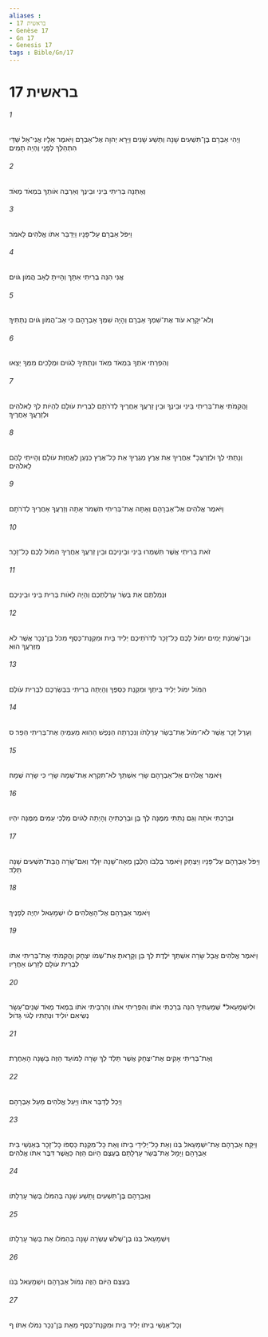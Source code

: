 ```yaml
---
aliases : 
- בראשית 17
- Genèse 17
- Gn 17
- Genesis 17
tags : Bible/Gn/17
---
```


# בראשית 17

###### 1
וַיְהִי אַבְרָם בֶּן־תִּשְׁעִים שָׁנָה וְתֵשַׁע שָׁנִים וַיֵּרָא יְהוָה אֶל־אַבְרָם וַיֹּאמֶר אֵלָיו אֲנִי־אֵל שַׁדַּי הִתְהַלֵּךְ לְפָנַי וֶהְיֵה תָמִים׃
###### 2
וְאֶתְּנָה בְרִיתִי בֵּינִי וּבֵינֶךָ וְאַרְבֶּה אֹותְךָ בִּמְאֹד מְאֹד׃
###### 3
וַיִּפֹּל אַבְרָם עַל־פָּנָיו וַיְדַבֵּר אִתֹּו אֱלֹהִים לֵאמֹר׃
###### 4
אֲנִי הִנֵּה בְרִיתִי אִתָּךְ וְהָיִיתָ לְאַב הֲמֹון גֹּויִם׃
###### 5
וְלֹא־יִקָּרֵא עֹוד אֶת־שִׁמְךָ אַבְרָם וְהָיָה שִׁמְךָ אַבְרָהָם כִּי אַב־הֲמֹון גֹּויִם נְתַתִּיךָ׃
###### 6
וְהִפְרֵתִי אֹתְךָ בִּמְאֹד מְאֹד וּנְתַתִּיךָ לְגֹויִם וּמְלָכִים מִמְּךָ יֵצֵאוּ׃
###### 7
וַהֲקִמֹתִי אֶת־בְּרִיתִי בֵּינִי וּבֵינֶךָ וּבֵין זַרְעֲךָ אַחֲרֶיךָ לְדֹרֹתָם לִבְרִית עֹולָם לִהְיֹות לְךָ לֵאלֹהִים וּלְזַרְעֲךָ אַחֲרֶיךָ׃
###### 8
וְנָתַתִּי לְךָ וּלְזַרְעֲכָ* אַחֲרֶיךָ אֵת אֶרֶץ מְגֻרֶיךָ אֵת כָּל־אֶרֶץ כְּנַעַן לַאֲחֻזַּת עֹולָם וְהָיִיתִי לָהֶם לֵאלֹהִים׃
###### 9
וַיֹּאמֶר אֱלֹהִים אֶל־אַבְרָהָם וְאַתָּה אֶת־בְּרִיתִי תִשְׁמֹר אַתָּה וְזַרְעֲךָ אַחֲרֶיךָ לְדֹרֹתָם׃
###### 10
זֹאת בְּרִיתִי אֲשֶׁר תִּשְׁמְרוּ בֵּינִי וּבֵינֵיכֶם וּבֵין זַרְעֲךָ אַחֲרֶיךָ הִמֹּול לָכֶם כָּל־זָכָר׃
###### 11
וּנְמַלְתֶּם אֵת בְּשַׂר עָרְלַתְכֶם וְהָיָה לְאֹות בְּרִית בֵּינִי וּבֵינֵיכֶם׃
###### 12
וּבֶן־שְׁמֹנַת יָמִים יִמֹּול לָכֶם כָּל־זָכָר לְדֹרֹתֵיכֶם יְלִיד בָּיִת וּמִקְנַת־כֶּסֶף מִכֹּל בֶּן־נֵכָר אֲשֶׁר לֹא מִזַּרְעֲךָ הוּא׃
###### 13
הִמֹּול יִמֹּול יְלִיד בֵּיתְךָ וּמִקְנַת כַּסְפֶּךָ וְהָיְתָה בְרִיתִי בִּבְשַׂרְכֶם לִבְרִית עֹולָם׃
###### 14
וְעָרֵל זָכָר אֲשֶׁר לֹא־יִמֹּול אֶת־בְּשַׂר עָרְלָתֹו וְנִכְרְתָה הַנֶּפֶשׁ הַהִוא מֵעַמֶּיהָ אֶת־בְּרִיתִי הֵפַר׃ ס
###### 15
וַיֹּאמֶר אֱלֹהִים אֶל־אַבְרָהָם שָׂרַי אִשְׁתְּךָ לֹא־תִקְרָא אֶת־שְׁמָהּ שָׂרָי כִּי שָׂרָה שְׁמָהּ׃
###### 16
וּבֵרַכְתִּי אֹתָהּ וְגַם נָתַתִּי מִמֶּנָּה לְךָ בֵּן וּבֵרַכְתִּיהָ וְהָיְתָה לְגֹויִם מַלְכֵי עַמִּים מִמֶּנָּה יִהְיוּ׃
###### 17
וַיִּפֹּל אַבְרָהָם עַל־פָּנָיו וַיִּצְחָק וַיֹּאמֶר בְּלִבֹּו הַלְּבֶן מֵאָה־שָׁנָה יִוָּלֵד וְאִם־שָׂרָה הֲבַת־תִּשְׁעִים שָׁנָה תֵּלֵד׃
###### 18
וַיֹּאמֶר אַבְרָהָם אֶל־הָאֱלֹהִים לוּ יִשְׁמָעֵאל יִחְיֶה לְפָנֶיךָ׃
###### 19
וַיֹּאמֶר אֱלֹהִים אֲבָל שָׂרָה אִשְׁתְּךָ יֹלֶדֶת לְךָ בֵּן וְקָרָאתָ אֶת־שְׁמֹו יִצְחָק וַהֲקִמֹתִי אֶת־בְּרִיתִי אִתֹּו לִבְרִית עֹולָם לְזַרְעֹו אַחֲרָיו׃
###### 20
וּלְיִשְׁמָעֵאל* שְׁמַעְתִּיךָ הִנֵּה בֵּרַכְתִּי אֹתֹו וְהִפְרֵיתִי אֹתֹו וְהִרְבֵּיתִי אֹתֹו בִּמְאֹד מְאֹד שְׁנֵים־עָשָׂר נְשִׂיאִם יֹולִיד וּנְתַתִּיו לְגֹוי גָּדֹול׃
###### 21
וְאֶת־בְּרִיתִי אָקִים אֶת־יִצְחָק אֲשֶׁר תֵּלֵד לְךָ שָׂרָה לַמֹּועֵד הַזֶּה בַּשָּׁנָה הָאַחֶרֶת׃
###### 22
וַיְכַל לְדַבֵּר אִתֹּו וַיַּעַל אֱלֹהִים מֵעַל אַבְרָהָם׃
###### 23
וַיִּקַּח אַבְרָהָם אֶת־יִשְׁמָעֵאל בְּנֹו וְאֵת כָּל־יְלִידֵי בֵיתֹו וְאֵת כָּל־מִקְנַת כַּסְפֹּו כָּל־זָכָר בְּאַנְשֵׁי בֵּית אַבְרָהָם וַיָּמָל אֶת־בְּשַׂר עָרְלָתָם בְּעֶצֶם הַיֹּום הַזֶּה כַּאֲשֶׁר דִּבֶּר אִתֹּו אֱלֹהִים׃
###### 24
וְאַבְרָהָם בֶּן־תִּשְׁעִים וָתֵשַׁע שָׁנָה בְּהִמֹּלֹו בְּשַׂר עָרְלָתֹו׃
###### 25
וְיִשְׁמָעֵאל בְּנֹו בֶּן־שְׁלֹשׁ עֶשְׂרֵה שָׁנָה בְּהִמֹּלֹו אֵת בְּשַׂר עָרְלָתֹו׃
###### 26
בְּעֶצֶם הַיֹּום הַזֶּה נִמֹּול אַבְרָהָם וְיִשְׁמָעֵאל בְּנֹו׃
###### 27
וְכָל־אַנְשֵׁי בֵיתֹו יְלִיד בָּיִת וּמִקְנַת־כֶּסֶף מֵאֵת בֶּן־נֵכָר נִמֹּלוּ אִתֹּו׃ ף
